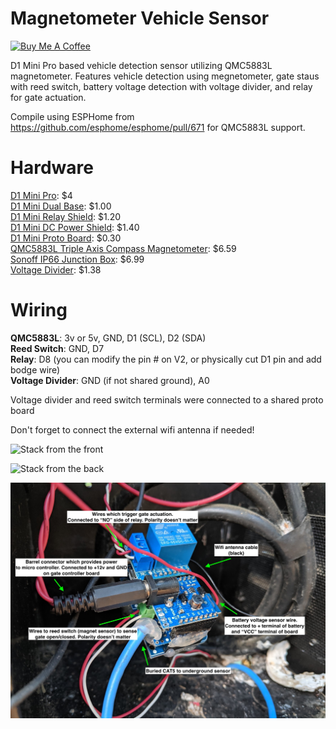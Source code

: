 # Magnetometer Vehicle Sensor
<a href="https://www.buymeacoffee.com/aneisch" target="_blank"><img src="https://cdn.buymeacoffee.com/buttons/default-black.png" width="150px" height="35px" alt="Buy Me A Coffee" style="height: 35px !important;width: 150px !important;" ></a>
<br>

D1 Mini Pro based vehicle detection sensor utilizing QMC5883L magnetometer. Features vehicle detection using megnetometer, gate staus with reed switch, battery voltage detection with voltage divider, and relay for gate actuation. 

Compile using ESPHome from https://github.com/esphome/esphome/pull/671 for QMC5883L support.

# Hardware
[D1 Mini Pro](https://www.banggood.com/Geekcreit-D1-Mini-Pro-16-Module-ESP8266-Series-WiFi-Wireless-Antenna-p-1144951.html): $4  
[D1 Mini Dual Base](https://www.aliexpress.com/item/32642733925.html): $1.00  
[D1 Mini Relay Shield](https://www.aliexpress.com/item/32596395175.html): $1.20  
[D1 Mini DC Power Shield](https://www.aliexpress.com/item/32790327733.html): $1.40  
[D1 Mini Proto Board](https://www.aliexpress.com/item/32627711647.html): $0.30  
[QMC5883L Triple Axis Compass Magnetometer](https://smile.amazon.com/gp/product/B008V9S64E): $6.59  
[Sonoff IP66 Junction Box](https://www.banggood.com/SONOFF-IP66-Waterproof-Junction-Box-Waterproof-Case-Water-resistant-Shell-p-1223669.html): $6.99  
[Voltage Divider](https://smile.amazon.com/gp/product/B06XHKZCD4): $1.38  

# Wiring
**QMC5883L**: 3v or 5v, GND, D1 (SCL), D2 (SDA)  
**Reed Switch**: GND, D7  
**Relay**: D8 (you can modify the pin # on V2, or physically cut D1 pin and add bodge wire)  
**Voltage Divider**: GND (if not shared ground), A0  

Voltage divider and reed switch terminals were connected to a shared proto board

Don't forget to connect the external wifi antenna if needed!



![Stack from the front](images/front.jpg)

![Stack from the back](images/back.jpg)

![Wiring annotated](images/wiring.jpg)
